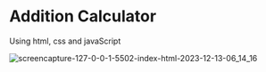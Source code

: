 # Addition Calculator
Using html, css and javaScript

![screencapture-127-0-0-1-5502-index-html-2023-12-13-06_14_16](https://github.com/anjanadave/Addition-Calculator/assets/138798176/cad83e37-4375-42db-964c-019408a33794)
